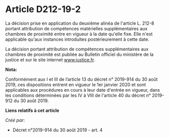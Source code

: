 # Article D212-19-2

La décision prise en application du deuxième alinéa de l'article L. 212-8 portant attribution de compétences matérielles
supplémentaires aux chambres de proximité entre en vigueur à la date qu'elle fixe. Elle n'est applicable qu'aux instances
introduites postérieurement à cette date.

La décision portant attribution de compétences supplémentaires aux chambres de proximité est publiée au Bulletin officiel du
ministère de la justice et sur le site internet  www.justice.fr.

**Nota:**

Conformément aux I et III de l’article 13 du décret n° 2019-914 du 30 août 2019, ces dispositions entrent en vigueur le 1er
janvier 2020 et sont applicables aux procédures en cours à leur date d'entrée en vigueur, dans les conditions déterminées par
les IV à VIII de l'article 40 du décret n° 2019-912 du 30 août 2019.

**Liens relatifs à cet article**

_Créé par_:

  - Décret n°2019-914 du 30 août 2019 - art. 4
